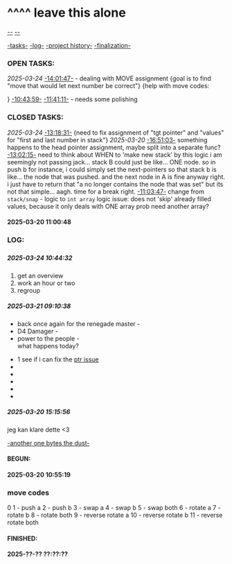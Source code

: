 []()
^^^^
leave this alone
================
[--]()
[--]()


[-tasks-](#TASKS)
[-log-](#LOG)
[-project history-](#BEGUN)
[-finalization-](#FINISHED)
###	OPEN TASKS:
*2025-03-24*
[-14:01:47-](cost.c#find_move) - dealing with MOVE assignment
{goal is to find "move that would let next number be correct"}
{help with move codes:

}
[-10:43:59-](#2025-03-24-104432)
[-11:41:11-](push.c#L45) - needs some polishing
###	CLOSED TASKS:
*2025-03-24*
[-13:18:31-](util/debug.c#d_print_cost)
{need to fix assignment of "tgt pointer" and "values" for "first and last number in stack"}
*2025-03-20*
[-16:51:03-](../actual/init.c#init_stack_a)
something happens to the head pointer assignment, maybe split into a separate func?
[-13:02:15-](../actual/push_swap.c#push_b)
need to think about WHEN to 'make new stack'
by this logic i am seemingly not passing jack...
stack B could just be like... ONE node.
so in push b for instance, i could simply set the next-pointers
so that stack b is like... the node that was pushed.
and the next node in A is fine anyway right.
i just have to return that "a no longer contains the node that was set"
but its not that simple... 
aagh. time for a break right.
[-11:03:47-](../actual/arr.c#normalizer)
change from `stack/snap` - logic to `int array` logic
issue:	does not 'skip' already filled values, because it only deals with ONE array
prob need another array?
####	2025-03-20 11:00:48

###	LOG:
#####	
#####	2025-03-24 10:44:32
1. get an overview
2. work an hour or two
3. regroup
#####	2025-03-21 09:10:38
- back once again for the renegade master -  
- D4 Damager -  
- power to the people -  
what happens today?

*	1	see if i can fix the [ptr issue]()
*	
*	
*	
*	
*	
#####	2025-03-20 15:15:56
jeg kan klare dette
<3

[-another one bytes the dust-](qs.md)
####	BEGUN:
####	2025-03-20 10:55:19
###	move codes
0
1	-	push a
2	-	push b
3	-	swap a
4	-	swap b
5	-	swap both
6	-	rotate a
7	-	rotate b
8	-	rotate both
9	-	reverse rotate a
10	-	reverse rotate b
11	-	reverse rotate both
####	FINISHED:
####	2025-??-?? ??:??:??

<!-- void	push(t_n **stack_src, t_n **stack_dst)
{
	t_n	*src_info;
	t_n	*src_head;
	t_n	*dst_info;
	t_n	**dst_head;

	src_info = (*stack_src)->i;
	dst_info = (*stack_dst)->i;
	
	dst_head = src_info->h;
	src_head = (*dst_head)->h;
	dst_info->h = src_info->h;
	ft_push_src(stack_src, src_info);
	ft_push_src(stack_dst, dst_info);

} -->
<!--

/*______________________________________________________________*\
||                                                              ||
\*______________________________________________________________*/

-->
<!-- 
  ______________________________________________________________
||                                                              ||
||                                                              ||
||______________________________________________________________||
 -->